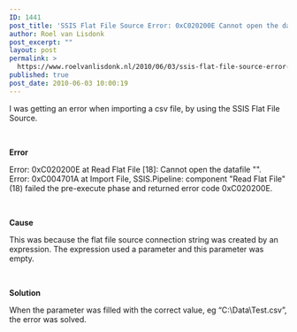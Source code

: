 ```yaml
---
ID: 1441
post_title: 'SSIS Flat File Source Error: 0xC020200E Cannot open the datafile and 0xC004701A failed the pre-execute phase'
author: Roel van Lisdonk
post_excerpt: ""
layout: post
permalink: >
  https://www.roelvanlisdonk.nl/2010/06/03/ssis-flat-file-source-error-0xc020200e-cannot-open-the-datafile-and-0xc004701a-failed-the-pre-execute-phase/
published: true
post_date: 2010-06-03 10:00:19
---
```

<p>I was getting an error when importing a csv file, by using the SSIS Flat File Source.</p>  <p>&#160;</p>  <p><strong>Error</strong></p>  <p>Error: 0xC020200E at Read Flat File [18]: Cannot open the datafile &quot;&quot;.   <br />Error: 0xC004701A at Import File, SSIS.Pipeline: component &quot;Read Flat File&quot; (18) failed the pre-execute phase and returned error code 0xC020200E.</p>  <p>&#160;</p>  <p><strong>Cause</strong></p>  <p>This was because the flat file source connection string was created by an expression. The expression used a parameter and this parameter was empty.</p>  <p>&#160;</p>  <p><strong>Solution</strong></p>  <p>When the parameter was filled with the correct value, eg “C:\Data\Test.csv”, the error was solved.</p>